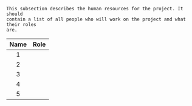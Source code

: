 ```{note}
This subsection describes the human resources for the project. It should
contain a list of all people who will work on the project and what their roles
are.
```

| Name | Role |
| :--: | :--: |
|  1   |      |
|  2   |      |
|  3   |      |
|  4   |      |
|  5   |      |


